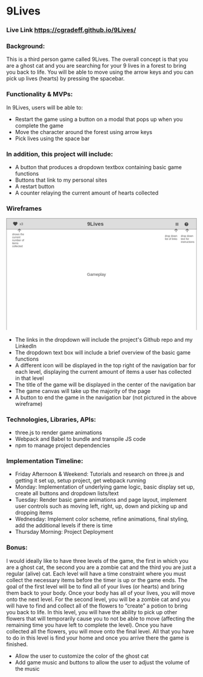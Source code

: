 # 9Lives

### Live Link https://cgradeff.github.io/9Lives/

### Background:

This is a third person game called 9Lives. The overall concept is that you are a ghost cat and you are searching for your 9 lives in a forest to bring you back to life. You will be able to move using the arrow keys and you can pick up lives (hearts) by pressing the spacebar. 

### Functionality & MVPs:

In 9Lives, users will be able to:
- Restart the game using a button on a modal that pops up when you complete the game
- Move the character around the forest using arrow keys
- Pick lives using the space bar

### In addition, this project will include:
- A button that produces a dropdown textbox containing basic game functions
- Buttons that link to my personal sites
- A restart button
- A counter relaying the current amount of hearts collected

### Wireframes
![Image](./Homepage.png)
- The links in the dropdown will include the project's Github repo and my LinkedIn
- The dropdown text box will include a brief overview of the basic game functions
- A different icon will be displayed in the top right of the navigation bar for each level, displaying the current amount of items a user has collected in that level
- The title of the game will be displayed in the center of the navigation bar
- The game canvas will take up the majority of the page 
- A button to end the game in the navigation bar (not pictured in the above wireframe) 

### Technologies, Libraries, APIs:
- three.js to render game animations
- Webpack and Babel to bundle and transpile JS code
- npm to manage project dependencies

### Implementation Timeline:
- Friday Afternoon & Weekend: Tutorials and research on three.js and getting it set up, setup project, get webpack running
- Monday: Implementation of underlying game logic, basic display set up, create all buttons and dropdown lists/text
- Tuesday: Render basic game animations and page layout, implement user controls such as moving left, right, up, down and picking up and dropping items
- Wednesday: Implement color scheme, refine animations, final styling, add the additional levels if there is time
- Thursday Morning: Project Deployment

### Bonus:

I would ideally like to have three levels of the game, the first in which you are a ghost cat, the second you are a zombie cat and the third you are just a regular (alive) cat. Each level will have a time constraint where you must collect the necessary items before the timer is up or the game ends. The goal of the first level will be to find all of your lives (or hearts) and bring them back to your body. Once your body has all of your lives, you will move onto the next level. For the second level, you will be a zombie cat and you will have to find and collect all of the flowers to “create” a potion to bring you back to life. In this level, you will have the ability to pick up other flowers that will temporarily cause you to not be able to move (affecting the remaining time you have left to complete the level). Once you have collected all the flowers, you will move onto the final level. All that you have to do in this level is find your home and once you arrive there the game is finished.

- Allow the user to customize the color of the ghost cat
- Add game music and buttons to allow the user to adjust the volume of the music

